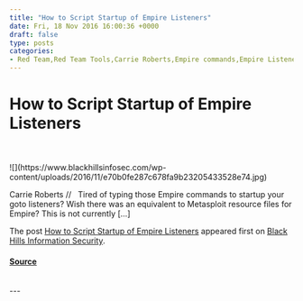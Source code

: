 ```yaml
---
title: "How to Script Startup of Empire Listeners"
date: Fri, 18 Nov 2016 16:00:36 +0000
draft: false
type: posts
categories: 
- Red Team,Red Team Tools,Carrie Roberts,Empire commands,Empire Listeners,Listeners
---
```

# How to Script Startup of Empire Listeners

<br/>

<br/>
![](https://www.blackhillsinfosec.com/wp-content/uploads/2016/11/e70b0fe287c678fa9b23205433528e74.jpg)

Carrie Roberts //   Tired of typing those Empire commands to startup your goto listeners? Wish there was an equivalent to Metasploit resource files for Empire? This is not currently \[…\]

The post [How to Script Startup of Empire Listeners](https://www.blackhillsinfosec.com/how-to-script-startup-of-empire-listeners/) appeared first on [Black Hills Information Security](https://www.blackhillsinfosec.com).

#### [Source](https://www.blackhillsinfosec.com/how-to-script-startup-of-empire-listeners/)

<br/>
---
